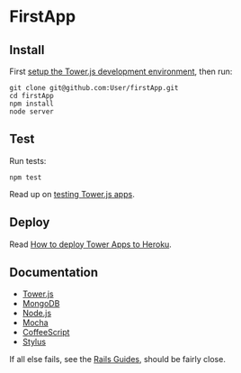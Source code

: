 # FirstApp

## Install

First [setup the Tower.js development environment](http://towerjs.org/guides/development#environment), then run:

```
git clone git@github.com:User/firstApp.git
cd firstApp
npm install
node server
```

## Test

Run tests:

```
npm test
```

Read up on [testing Tower.js apps](http://towerjs.org/guides/testing).

## Deploy

Read [How to deploy Tower Apps to Heroku](http://towerjs.org/guides/deployment#heroku).

## Documentation

- [Tower.js](http://towerjs.org/guides)
- [MongoDB](http://www.mongodb.org/display/DOCS/Advanced+Queries)
- [Node.js](http://nodejs.org/docs/v0.6.11/api/fs.html)
- [Mocha](https://github.com/visionmedia/mocha)
- [CoffeeScript](http://coffeescript.org/)
- [Stylus](http://learnboost.github.com/stylus/)

If all else fails, see the [Rails Guides](http://guides.rubyonrails.org/), should be fairly close.
